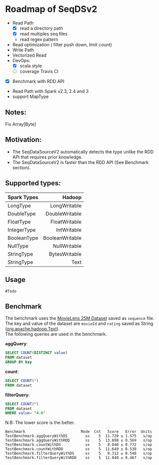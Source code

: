 # Roadmap of SeqDSv2

- Read Path
    - [x] read a directory path 
    - [x] read multiples seq files
    - read regex pattern
- Read optimization ( filter push down, limit count)
- Write Path
- Vectorized Read
- DevOps:
    - [x] scala style
    - [ ] coverage Travis CI
- [x] Benchmark with RDD API


- Read Path with Spark v2.3, 2.4 and 3
- support MapType



## Notes:
Fix Array[Byte] 


## Motivation:
- The SeqDataSourceV2 automatically detects the type unlike the RDD API that requires prior knowledge.
- The SeqDataSourceV2 is faster than the RDD API (See Benchmark section).


## Supported types:
    
| Spark Types   | Hadoop          |
| ------------- | ---------------:|
| LongType      | LongWritable    |
| DoubleType    | DoubleWritable  |
| FloatType     | FloatWritable   |
|  IntegerType  | IntWritable     |
| BooleanType   | BooleanWritable |
| NullType      | NullWritable    |
| StringType    | BytesWritable   |
| StringType    | Text            |

## Usage
`#Todo`

## Benchmark
The benchmark uses the [MovieLens 25M Dataset](https://grouplens.org/datasets/movielens/25m/) saved as `sequence` file.
The key and value of the dataset are `movieId` and `rating` saved as String ([org.apache.hadoop.Text](https://hadoop.apache.org/docs/r2.8.0/api/org/apache/hadoop/io/Text.html)).  
The following queries are used in the benchmark.

**aggQuery**: 
```sql
SELECT COUNT(DISTINCT value)
FROM dataset 
GROUP BY key
```

**count**:
````sql
SELECT COUNT(*)
FROM dataset
````
**filterQuery**:
```sql
SELECT COUNT(*)
FROM dataset
WHERE value= "4.0"
```

N.B: The lower score is the better.
```console
Benchmark                         Mode  Cnt   Score   Error  Units
TestBenchmark.aggQueryWithDS        ss    5  11.720 ± 1.575   s/op
TestBenchmark.aggQueryWithRDD       ss    5  13.898 ± 0.569   s/op
TestBenchmark.countWithDS           ss    5   8.840 ± 0.772   s/op
TestBenchmark.countWithRDD          ss    5  11.649 ± 0.538   s/op
TestBenchmark.filterQueryWithDS     ss    5   9.312 ± 0.548   s/op
TestBenchmark.filterQueryWithRDD    ss    5  11.840 ± 0.467   s/op
```